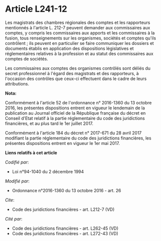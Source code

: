# Article L241-12

Les magistrats des chambres régionales des comptes et les rapporteurs mentionnés à l'article L. 212-7 peuvent demander aux
commissaires aux comptes, y compris les commissaires aux apports et les commissaires à la fusion, tous renseignements sur les
organismes, sociétés et comptes qu'ils contrôlent ; ils peuvent en particulier se faire communiquer les dossiers et documents
établis en application des dispositions législatives et réglementaires relatives à la profession et au statut des
commissaires aux comptes de sociétés.

Les commissaires aux comptes des organismes contrôlés sont déliés du secret professionnel à l'égard des magistrats et des
rapporteurs, à l'occasion des contrôles que ceux-ci effectuent dans le cadre de leurs attributions.

**Nota:**

Conformément à l'article 52 de l'ordonnance n° 2016-1360 du 13 octobre 2016, les présentes dispositions entrent en vigueur le
lendemain de la publication au Journal officiel de la République française du décret en Conseil d'Etat relatif à la partie
réglementaire du code des juridictions financières, et au plus tard le 1er juillet 2017.

Conformément à l'article 184 du décret n° 2017-671 du 28 avril 2017 modifiant la partie réglementaire du code des
juridictions financières, les présentes dispositions entrent en vigueur le 1er mai 2017.

**Liens relatifs à cet article**

_Codifié par_:

  - Loi n°94-1040 du 2 décembre 1994

_Modifié par_:

  - Ordonnance n°2016-1360 du 13 octobre 2016 - art. 26

_Cite_:

  - Code des juridictions financières - art. L212-7 (VD)

_Cité par_:

  - Code des juridictions financières - art. L262-45 (VD)
  - Code des juridictions financières - art. L272-43 (VD)
